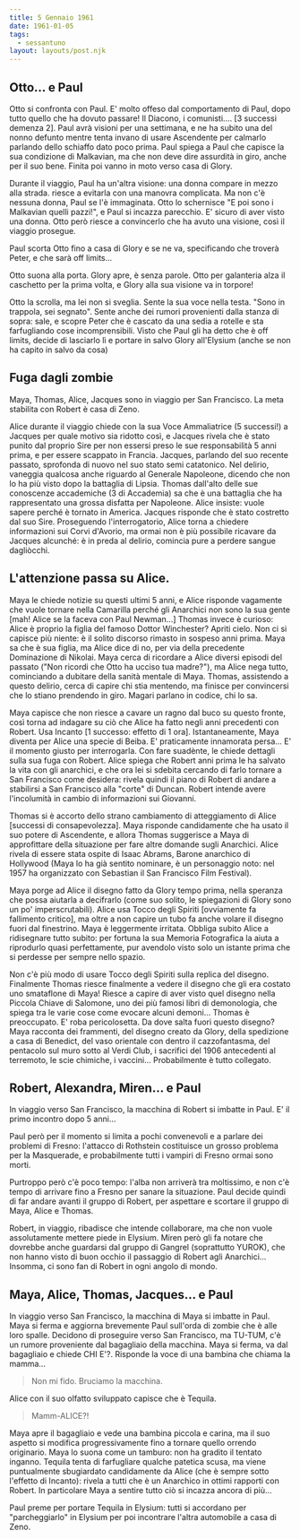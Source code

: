 ```yaml
---
title: 5 Gennaio 1961
date: 1961-01-05
tags:
  - sessantuno
layout: layouts/post.njk
---
```


## Otto... e Paul

Otto si confronta con Paul. E' molto offeso dal comportamento di Paul, dopo tutto quello che ha dovuto passare! Il Diacono, i comunisti.... [3 successi demenza 2]. Paul avrà visioni per una settimana, e ne ha subito una del nonno defunto mentre tenta invano di usare Ascendente per calmarlo parlando dello schiaffo dato poco prima.
Paul spiega a Paul che capisce la sua condizione di Malkavian, ma che non deve dire assurdità in giro, anche per il suo bene.
Finita poi vanno in moto verso casa di Glory.

Durante il viaggio, Paul ha un'altra visione: una donna compare in mezzo alla strada. riesce a evitarla con una manovra complicata. Ma non c'è nessuna donna, Paul se l'è immaginata. Otto lo schernisce "E poi sono i Malkavian quelli pazzi!", e Paul si incazza parecchio. E' sicuro di aver visto una donna. Otto però riesce a convincerlo che ha avuto una visione, così il viaggio prosegue.

Paul scorta Otto fino a casa di Glory e se ne va, specificando che troverà Peter, e che sarà off limits...

Otto suona alla porta. Glory apre, è senza parole. Otto per galanteria alza il caschetto per la prima volta, e Glory alla sua visione va in torpore!

Otto la scrolla, ma lei non si sveglia. Sente la sua voce nella testa. "Sono in trappola, sei segnato". Sente anche dei rumori provenienti dalla stanza di sopra: sale, e scopre Peter che è cascato da una sedia a rotelle e sta farfugliando cose incomprensibili. Visto che Paul gli ha detto che è off limits, decide di lasciarlo lì e portare in salvo Glory all'Elysium (anche se non ha capito in salvo da cosa)

## Fuga dagli zombie

Maya, Thomas, Alice, Jacques sono in viaggio per San Francisco. La meta stabilita con Robert è casa di Zeno.

Alice durante il viaggio chiede con la sua Voce Ammaliatrice (5 successi!) a Jacques per quale motivo sia ridotto così, e Jacques rivela che è stato punito dal proprio Sire per non essersi preso le sue responsabilità 5 anni prima, e per essere scappato in Francia.
Jacques, parlando del suo recente passato, sprofonda di nuovo nel suo stato semi catatonico. Nel delirio, vaneggia qualcosa anche riguardo al Generale Napoleone, dicendo che non lo ha più visto dopo la battaglia di Lipsia.
Thomas dall'alto delle sue conoscenze accademiche (3 di Accademia) sa che è una battaglia che ha rappresentato una grossa disfatta per Napoleone.
Alice insiste: vuole sapere perché è tornato in America. Jacques risponde che è stato costretto dal suo Sire.
Proseguendo l'interrogatorio, Alice torna a chiedere informazioni sui Corvi d'Avorio, ma ormai non è più possibile ricavare da Jacques alcunché: è in preda al delirio, comincia pure a perdere sangue dagliòcchi.

## L'attenzione passa su Alice.

Maya le chiede notizie su questi ultimi 5 anni, e Alice risponde vagamente che vuole tornare nella Camarilla perché gli Anarchici non sono la sua gente [mah! Alice se la faceva con Paul Newman...]
Thomas invece è curioso: Alice è proprio la figlia del famoso Dottor Winchester?
Apriti cielo. Non ci si capisce più niente: è il solito discorso rimasto in sospeso anni prima. Maya sa che è sua figlia, ma Alice dice di no, per via della precedente Dominazione di Nikolai. Maya cerca di ricordare a Alice diversi episodi del passato ("Non ricordi che Otto ha ucciso tua madre?"), ma Alice nega tutto, cominciando a dubitare della sanità mentale di Maya.
Thomas, assistendo a questo delirio, cerca di capire chi stia mentendo, ma finisce per convincersi che lo stiano prendendo in giro. Magari parlano in codice, chi lo sa.

Maya capisce che non riesce a cavare un ragno dal buco su questo fronte, così torna ad indagare su ciò che Alice ha fatto negli anni precedenti con Robert. Usa Incanto [1 successo: effetto di 1 ora].
Istantaneamente, Maya diventa per Alice una specie di Beiba. E' praticamente innamorata persa...
E' il momento giusto per interrogarla. Con fare suadènte, le chiede dettagli sulla sua fuga con Robert. Alice spiega che Robert anni prima le ha salvato la vita con gli anarchici, e che ora lei si sdebita cercando di farlo tornare a San Francisco come desidera: rivela quindi il piano di Robert di andare a stabilirsi a San Francisco alla "corte" di Duncan. Robert intende avere l'incolumità in cambio di informazioni sui Giovanni.

Thomas si è accorto dello strano cambiamento di atteggiamento di Alice [successi di consapevolezza]. Maya risponde candidamente che ha usato il suo potere di Ascendente, e allora Thomas suggerisce a Maya di approfittare della situazione per fare altre domande sugli Anarchici. Alice rivela di essere stata ospite di Isaac Abrams, Barone anarchico di Hollywood (Maya lo ha già sentito nominare, è un personaggio noto: nel 1957 ha organizzato con Sebastian il San Francisco Film Festival).

Maya porge ad Alice il disegno fatto da Glory tempo prima, nella speranza che possa aiutarla a decifrarlo (come suo solito, le spiegazioni di Glory sono un po' imperscrutabili). Alice usa Tocco degli Spiriti [ovviamente fa fallimento critico], ma oltre a non capire un tubo fa anche volare il disegno fuori dal finestrino.
Maya è leggermente irritata. Obbliga subito Alice a ridisegnare tutto subito: per fortuna la sua Memoria Fotografica la aiuta a riprodurlo quasi perfettamente, pur avendolo visto solo un istante prima che si perdesse per sempre nello spazio.

Non c'è più modo di usare Tocco degli Spiriti sulla replica del disegno. Finalmente Thomas riesce finalmente a vedere il disegno che gli era costato uno smataflone di Maya!
Riesce a capire di aver visto quel disegno nella Piccola Chiave di Salomone, uno dei più famosi libri di demonologia, che spiega tra le varie cose come evocare alcuni demoni...
Thomas è preoccupato. E' roba pericolosetta. Da dove salta fuori questo disegno?
Maya racconta dei frammenti, del disegno creato da Glory, della spedizione a casa di Benedict, del vaso orientale con dentro il cazzofantasma, del pentacolo sul muro sotto al Verdi Club, i sacrifici del 1906 antecedenti al terremoto, le scie chimiche, i vaccini... Probabilmente è tutto collegato.


## Robert, Alexandra, Miren... e Paul

In viaggio verso San Francisco, la macchina di Robert si imbatte in Paul. E' il primo incontro dopo 5 anni...

Paul però per il momento si limita a pochi convenevoli e a parlare dei problemi di Fresno: l'attacco di Rothstein costituisce un grosso problema per la Masquerade, e probabilmente tutti i vampiri di Fresno ormai sono morti.

Purtroppo però c'è poco tempo: l'alba non arriverà tra moltissimo, e non c'è tempo di arrivare fino a Fresno per sanare la situazione. Paul decide quindi di far andare avanti il gruppo di Robert, per aspettare e scortare il gruppo di Maya, Alice e Thomas.

Robert, in viaggio, ribadisce che intende collaborare, ma che non vuole assolutamente mettere piede in Elysium. Miren però gli fa notare che dovrebbe anche guardarsi dal gruppo di Gangrel (soprattutto YUROK), che non hanno visto di buon occhio il passaggio di Robert agli Anarchici...
Insomma, ci sono fan di Robert in ogni angolo di mondo.

## Maya, Alice, Thomas, Jacques... e Paul

In viaggio verso San Francisco, la macchina di Maya si imbatte in Paul. Maya si ferma e aggiorna brevemente Paul sull'orda di zombie che è alle loro spalle.
Decidono di proseguire verso San Francisco, ma TU-TUM, c'è un rumore proveniente dal bagagliaio della macchina.
Maya si ferma, va dal bagagliaio e chiede CHI E'?. Risponde la voce di una bambina che chiama la mamma...

> Non mi fido. Bruciamo la macchina.

Alice con il suo olfatto sviluppato capisce che è Tequila.

> Mamm-ALICE?!

Maya apre il bagagliaio e vede una bambina piccola e carina, ma il suo aspetto si modifica progressivamente fino a tornare quello orrendo originario.
Maya lo suona come un tamburo: non ha gradito il tentato inganno. Tequila tenta di farfugliare qualche patetica scusa, ma viene puntualmente sbugiardato candidamente da Alice (che è sempre sotto l'effetto di Incanto): rivela a tutti che è un Anarchico in ottimi rapporti con Robert. In particolare Maya a sentire tutto ciò si incazza ancora di più...

Paul preme per portare Tequila in Elysium: tutti si accordano per "parcheggiarlo" in Elysium per poi incontrare l'altra automobile a casa di Zeno.
